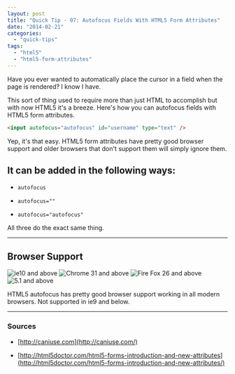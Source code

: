 ```yaml
---
layout: post
title: "Quick Tip - 07: Autofocus Fields With HTML5 Form Attributes"
date: "2014-02-21"
categories: 
  - "quick-tips"
tags: 
  - "html5"
  - "html5-form-attributes"
---
```


<p class="intro"><span class="dropcap">H</span>ave you ever wanted to automatically place the cursor in a field when the page is rendered? I know I have.</p>

This sort of thing used to require more than just HTML to accomplish but with now HTML5 it's a breeze. Here's how you can autofocus fields with HTML5 form attributes.

```html
<input autofocus="autofocus" id="username" type="text" />
```

Yep, it's that easy. HTML5 form attributes have pretty good browser support and older browsers that don't support them will simply ignore them.

## It can be added in the following ways:

- `autofocus`

- `autofocus=""`

- `autofocus="autofocus"`

All three do the exact same thing.

* * *

## Browser Support

<div class="browserSupport__list">
<img src="../../assets/img/ie.svg" alt="ie10 and above" title="ie10 and above">
<img src="../../assets/img/chrome.svg" alt="Chrome 31 and above" title="Chrome 31 and above">
<img src="../../assets/img/firefox.svg" alt="Fire Fox 26 and above" title="Fire Fox 26 and above"><img src="../../assets/img/safari.svg" alt="5.1 and above" title="5.1 and above">
</div>

HTML5 autofocus has pretty good browser support working in all modern browsers. Not supported in ie9 and below.

* * *

### Sources

- [http://caniuse.com](http://caniuse.com/)

- [http://html5doctor.com/html5-forms-introduction-and-new-attributes](http://html5doctor.com/html5-forms-introduction-and-new-attributes/)
